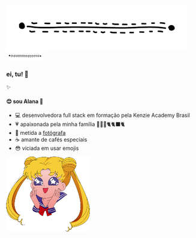 ![divisoria](/divisoria.png)
<picture>
  <img alt="divisória" src="/divisoria.png" style="width: 100px">
</picture>
### ei, tu! 👀

✨

#### 😊 sou Alana 👋

- 💻 desenvolvedora full stack em formação pela Kenzie Academy Brasil
- 💗 apaixonada pela minha família 👨‍👩‍👧🐈🐈‍⬛🐈
- 📸 metida a [fotógrafa](https://500px.com/p/nanuxcah)
- ☕ amante de cafés especiais
- 😳 viciada em usar emojis

![Sailor Moon](/sailor-moon.png)
